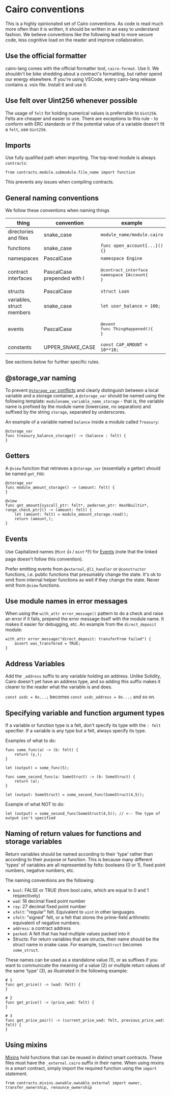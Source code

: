 # Cairo conventions

This is a highly opinionated set of Cairo conventions. As code is read much more often than it is written, it should be written in an easy to understand fashion. We believe conventions like the following lead to more secure code, less cognitive load on the reader and improve collaboration.

## Use the official formatter

cairo-lang comes with the official formatter tool, `cairo-format`. Use it. We shouldn't be bike shedding about a contract's formatting, but rather spend our energy elsewhere. If you're using VSCode, every cairo-lang release contains a .vsix file. Install it and use it.

## Use felt over Uint256 whenever possible

The usage of `felt` for holding numerical values is preferrable to `Uint256`. Felts are cheaper and easier to use. There are exceptions to this rule - to conform with ERC standards or if the potential value of a variable doesn't fit a `felt`, use `Uint256`.

## Imports

Use fully qualified path when importing. The top-level module is always `contracts`:

```cairo
from contracts.module.submodule.file_name import function
```

This prevents any issues when compiling contracts.

## General naming conventions

We follow these conventions when naming things

| thing                     | convention                  | example                                                          |
|---------------------------|-----------------------------|------------------------------------------------------------------|
| directories and files     | snake_case                  | `module_name/module.cairo`                                       |
| functions                 | snake_case                  | `func open_account{...}(){}`                                     |
| namespaces                | PascalCase                  | `namespace Engine`                                               |
| contract interfaces       | PascalCase prepended with I | <pre>@contract_interface<br />namespace IAccount{<br />}</pre>   |
| structs                   | PascalCase                  | `struct Loan`                                                    |
| variables, struct members | snake_case                  | `let user_balance = 100;`                                        |
| events                    | PascalCase                  | <pre>@event<br />func ThingHappened(){<br />}</pre>              |
| constants                 | UPPER_SNAKE_CASE            | `const CAP_AMOUNT = 10**18;`                                     |

See sections below for further specific rules.

## @storage_var naming

To prevent [`@storage_var` conflicts](https://github.com/crytic/amarna/issues/10) and clearly distinguish between a local variable and a storage container, a `@storage_var` should be named using the following template: `modulename_variable_name_storage` - that is, the variable name is prefixed by the module name (lowercase, no separation) and suffixed by the string `storage`, separated by underscores.

An example of a variable named `balance` inside a module called `Treasury`:

```cairo
@storage_var
func treasury_balance_storage() -> (balance : felt) {
}
```

## Getters

A `@view` function that retrieves a `@storage_var` (essentially a getter) should be named `get_FOO`:

```cairo
@storage_var
func module_amount_storage() -> (amount: felt) {
}

@view
func get_amount{syscall_ptr: felt*, pedersen_ptr: HashBuiltin*, range_check_ptr}() -> (amount: felt) {
    let (amount: felt) = module_amount_storage.read();
    return (amount,);
}
```

## Events

Use Capitalized names (`Mint` 👍 / `mint` 👎) for [Events](https://www.cairo-lang.org/docs/hello_starknet/events.html) (note that the linked page doesn't follow this convention).

Prefer emitting events from `@external`, `@l1_handler` or `@constructor` functions, i.e. public functions that presumably change the state. It's ok to emit from internal helper functions as well if they change the state. Never emit from `@view` functions.

## Use module names in error messages

When using the `with_attr error_message()` pattern to do a check and raise an error if it fails, prepend the error message itself with the module name. It makes it easier for debugging, etc. An example from the `direct_deposit` module:

```cairo
with_attr error_message("direct_deposit: transferFrom failed") {
    assert was_transfered = TRUE;
}
```

## Address Variables

Add the `_address` suffix to any variable holding an address. Unlike Solidity, Cairo doesn't yet have an address type, and so adding this suffix makes it clearer to the reader what the variable is and does.

`const usdc = 0x...;` becomes `const usdc_address = 0x...;` and so on.

## Specifying variable and function argument types

If a variable or function type is a felt, don't specify its type with the `: felt` specifier. If a variable is any type but a felt, always specify its type.

Examples of what to do:

```cairo
func some_func(a) -> (b: felt) {
    return (y,);
}
```

```cairo
let (output) = some_func(5);
```

```cairo
func some_second_func(a: SomeStruct) -> (b: SomeStruct) {
    return (a);
}
```

```cairo
let (output: SomeStruct) = some_second_func(SomeStruct(4,5));
```

Example of what NOT to do:

```cairo
let (output) = some_second_func(SomeStruct(4,5)); // <-- The type of output isn't specified
```

## Naming of return values for functions and storage variables

Return variables should be named according to their 'type' rather than according to their purpose or function. This is because many different 'types' of variables are all represented by felts: booleans (0 or 1), fixed point numbers, negative numbers, etc.

The naming conventions are the following:

- `bool`: FALSE or TRUE (from bool.cairo, which are equal to 0 and 1 respectively)
- `wad`: 18 decimal fixed point number
- `ray`: 27 decimal fixed point number
- `ufelt`: "regular" felt. Equivalent to `uint` in other languages.
- `sfelt`: "signed" felt, or a felt that stores the prime-field arithmetic equivalent of negative numbers.
- `address`: a contract address
- `packed`: A felt that has had multiple values packed into it
- Structs: For return variables that are structs, their name should be the struct name in snake case. For example, `SomeStruct` becomes `some_struct`.

These names can be used as a standalone value (1), or as suffixes if you want to communicate the meaning of a value (2) or multiple return values of the same 'type' (3), as illustrated in the following example:

```cairo
# 1
func get_price() -> (wad: felt) {
}

# 2
func get_price() -> (price_wad: felt) {
}

# 3
func get_price_pair() -> (current_price_wad: felt, previous_price_wad: felt) {
}
```

## Using mixins

[Mixins](https://mirror.xyz/0xa37228277Ed21843c5F61F4Ed2928Af5Df2A81C9/Bm9YJK1mhdJPH7z3f5lY9Wu5wrL1tlUz4xaHGBPZ5oE) hold functions that can be reused in distinct smart contracts. These files must have the `_external.cairo` suffix in their name. When using mixins in a smart contract, simply import the required function using the `import` statement.

```cairo
from contracts.mixins.ownable.ownable_external import owner, transfer_ownership, renounce_ownership
```
